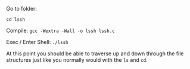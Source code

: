 Go to folder:

`cd lssh`

Compile:
`gcc -Wextra -Wall -o lssh lssh.c`

Exec / Enter Shell:
`./lssh`

At this point you should be able to traverse up and down through the file structures just like you normally would with the `ls` and `cd`.